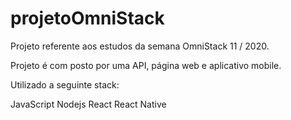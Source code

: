 # projetoOmniStack
Projeto referente aos estudos da semana OmniStack 11 / 2020.

Projeto é com posto por uma API, página web e aplicativo mobile.

Utilizado a seguinte stack:

JavaScript
Nodejs
React
React Native
